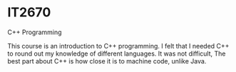 # IT2670
C++ Programming

This course is an introduction to C++ programming.  I felt that I needed C++ to round out my knowledge of different languages.  It was not difficult, The best part about C++ is how close it is to machine code, unlike Java.
